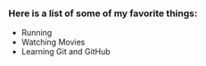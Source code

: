### Here is a list of some of my favorite things:

* Running
* Watching Movies
* Learning Git and GitHub
